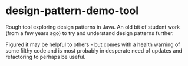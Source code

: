 # design-pattern-demo-tool
Rough tool exploring design patterns in Java. An old bit of student work (from a few years ago) to try and understand design patterns further.

Figured it may be helpful to others - but comes with a health warning of some filthy code and is most probably in desperate need of updates and refactoring to perhaps be useful.
